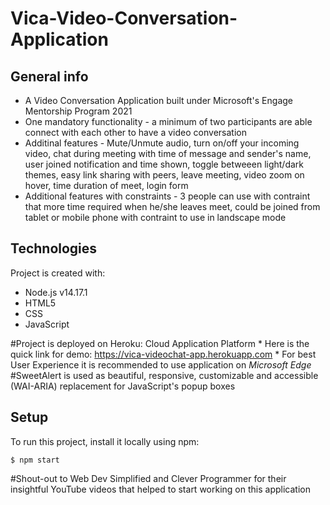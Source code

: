 # Vica-Video-Conversation-Application

## General info
* A Video Conversation Application built under Microsoft's Engage Mentorship Program 2021
* One mandatory functionality - a minimum of two participants are able connect with each other to have a video conversation
* Additinal features - Mute/Unmute audio, turn on/off your incoming video, chat during meeting with time of message and sender's name, user joined notification and time shown, toggle betweeen light/dark themes, easy link sharing with peers, leave meeting, video zoom on hover, time duration of meet, login form
* Additional features with constraints - 3 people can use with contraint that more time required when he/she leaves meet, could be joined from tablet or mobile phone with       contraint to use in landscape mode
	
## Technologies
Project is created with:
* Node.js  v14.17.1
* HTML5
* CSS
* JavaScript

#Project is deployed on Heroku: Cloud Application Platform
	* Here is the quick link for demo: https://vica-videochat-app.herokuapp.com
	* For best User Experience it is recommended to use application on *Microsoft Edge*
#SweetAlert is used as beautiful, responsive, customizable and accessible (WAI-ARIA) replacement for JavaScript's popup boxes
	
## Setup
To run this project, install it locally using npm:

```
$ npm start
```

#Shout-out to Web Dev Simplified and Clever Programmer for their insightful YouTube videos that helped to start working on this application
